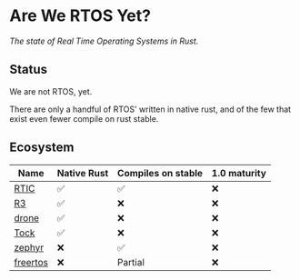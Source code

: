 # Are We RTOS Yet?

_The state of Real Time Operating Systems in Rust._

## Status

We are not RTOS, yet.

There are only a handful of RTOS' written in native rust, and of the few that
exist even fewer compile on rust stable.


## Ecosystem

| Name       | Native Rust | Compiles on stable | 1.0 maturity |
|------------|-------------|--------------------|--------------|
| [RTIC]     | ✅          | ✅                 | ❌           |
| [R3]       | ✅          | ❌                 | ❌           |
| [drone]    | ✅          | ❌                 | ❌           |
| [Tock]     | ✅          | ❌                 | ❌           |
| [zephyr]   | ❌          | ✅                 | ❌           |
| [freertos] | ❌          | Partial            | ❌           |

[RTIC]: https://rtic.rs/0.5/book/en/
[R3]: https://crates.io/crates/r3
[drone]: https://www.drone-os.com/
[Tock]: https://www.tockos.org/
[zephyr]: https://github.com/tylerwhall/zephyr-rust
[freertos]: https://github.com/lobaro/FreeRTOS-rust
